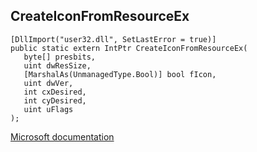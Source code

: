 ## CreateIconFromResourceEx

```
[DllImport("user32.dll", SetLastError = true)]
public static extern IntPtr CreateIconFromResourceEx(
   byte[] presbits,
   uint dwResSize,
   [MarshalAs(UnmanagedType.Bool)] bool fIcon,
   uint dwVer,
   int cxDesired,
   int cyDesired,
   uint uFlags
);
```

[Microsoft documentation](https://docs.microsoft.com/en-us/windows/win32/api/winuser/nf-winuser-createiconfromresourceex)
